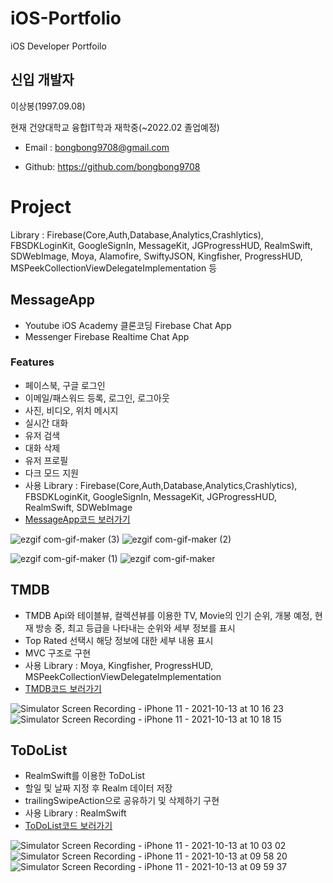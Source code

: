 # iOS-Portfolio
iOS Developer Portfoilo
## 신입 개발자
이상봉(1997.09.08)

현재 건양대학교 융합IT학과 재학중(~2022.02 졸업예정)

- Email : bongbong9708@gmail.com

- Github: https://github.com/bongbong9708

# Project
Library : Firebase(Core,Auth,Database,Analytics,Crashlytics), FBSDKLoginKit, GoogleSignIn, MessageKit, JGProgressHUD, RealmSwift, SDWebImage, Moya, Alamofire, SwiftyJSON, Kingfisher, ProgressHUD, MSPeekCollectionViewDelegateImplementation 등

## MessageApp
- Youtube iOS Academy 클론코딩 Firebase Chat App
- Messenger Firebase Realtime Chat App
### Features
- 페이스북, 구글 로그인
- 이메일/패스워드 등록, 로그인, 로그아웃
- 사진, 비디오, 위치 메시지
- 실시간 대화
- 유저 검색
- 대화 삭제
- 유저 프로필
- 다크 모드 지원
- 사용 Library : Firebase(Core,Auth,Database,Analytics,Crashlytics), FBSDKLoginKit, GoogleSignIn, MessageKit, JGProgressHUD, RealmSwift, SDWebImage
- [MessageApp코드 보러가기](https://github.com/bongbong9708/MessageApp)

![ezgif com-gif-maker (3)](https://user-images.githubusercontent.com/88380643/140050782-2eae5f28-7d75-4654-b5b3-92c19aea76d1.gif)
![ezgif com-gif-maker (2)](https://user-images.githubusercontent.com/88380643/140050638-fa9834ea-39df-4bd0-936a-bce1abf14779.gif)


![ezgif com-gif-maker (1)](https://user-images.githubusercontent.com/88380643/140063159-b080d90d-e0dc-45cc-962b-7c5aec853ed3.gif)
![ezgif com-gif-maker](https://user-images.githubusercontent.com/88380643/140063018-020d9c79-49c8-425c-a05c-84d9bb6e5eb4.gif)

## TMDB
- TMDB Api와 테이블뷰, 컬렉션뷰를 이용한 TV, Movie의 인기 순위, 개봉 예정, 현재 방송 중, 최고 등급을 나타내는 순위와 세부 정보를 표시
- Top Rated 선택시 해당 정보에 대한 세부 내용 표시
- MVC 구조로 구현
- 사용 Library : Moya, Kingfisher, ProgressHUD, MSPeekCollectionViewDelegateImplementation
- [TMDB코드 보러가기](https://github.com/bongbong9708/TMDB)

![Simulator Screen Recording - iPhone 11 - 2021-10-13 at 10 16 23](https://user-images.githubusercontent.com/88380643/137050291-ca64b2d7-86cf-4a26-83bc-0c007db973d5.gif)
![Simulator Screen Recording - iPhone 11 - 2021-10-13 at 10 18 15](https://user-images.githubusercontent.com/88380643/137050347-eb9e610e-5b4d-48f5-9e6c-49ef698e5286.gif)

## ToDoList
- RealmSwift를 이용한 ToDoList
- 할일 및 날짜 지정 후 Realm 데이터 저장
- trailingSwipeAction으로 공유하기 및 삭제하기 구현
- 사용 Library : RealmSwift
- [ToDoList코드 보러가기](https://github.com/bongbong9708/ToDoList)

![Simulator Screen Recording - iPhone 11 - 2021-10-13 at 10 03 02](https://user-images.githubusercontent.com/88380643/137049508-24b97445-f39a-43d6-af5e-0e7aaccfff0c.gif)
![Simulator Screen Recording - iPhone 11 - 2021-10-13 at 09 58 20](https://user-images.githubusercontent.com/88380643/137049591-dde2c335-c903-4360-b930-58c964bd7281.gif)
![Simulator Screen Recording - iPhone 11 - 2021-10-13 at 09 59 37](https://user-images.githubusercontent.com/88380643/137049646-40e6c036-5265-4783-9a86-f4caf9fde102.gif)
